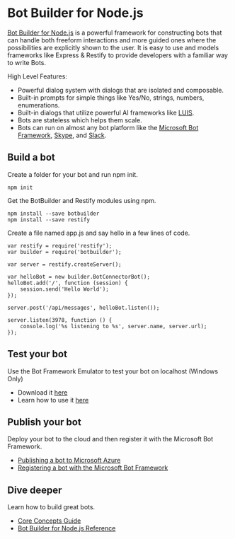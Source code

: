 # Bot Builder for Node.js
[Bot Builder for Node.js](http://docs.botframework.com/builder/node/overview/) is a powerful framework for constructing bots that can handle both freeform interactions and more guided ones where the possibilities are explicitly shown to the user. It is easy to use and models frameworks like Express & Restify to provide developers with a familiar way to write Bots.

High Level Features:

* Powerful dialog system with dialogs that are isolated and composable.
* Built-in prompts for simple things like Yes/No, strings, numbers, enumerations.
* Built-in dialogs that utilize powerful AI frameworks like [LUIS](http://luis.ai).
* Bots are stateless which helps them scale.
* Bots can run on almost any bot platform like the [Microsoft Bot Framework](http://botframework.com), [Skype](http://skype.com), and [Slack](http://slack.com).
 
## Build a bot
Create a folder for your bot and run npm init.

    npm init
    
Get the BotBuilder and Restify modules using npm.

    npm install --save botbuilder
    npm install --save restify
    
Create a file named app.js and say hello in a few lines of code.
 
    var restify = require('restify');
    var builder = require('botbuilder');

    var server = restify.createServer();

    var helloBot = new builder.BotConnectorBot();
    helloBot.add('/', function (session) {
        session.send('Hello World');
    });

    server.post('/api/messages', helloBot.listen());

    server.listen(3978, function () {
        console.log('%s listening to %s', server.name, server.url); 
    });

## Test your bot
Use the Bot Framework Emulator to test your bot on localhost (Windows Only)

* Download it [here](http://aka.ms/bf-bc-emulator)
* Learn how to use it [here](http://docs.botframework.com/botframework/bot-framework-emulator/)

## Publish your bot
Deploy your bot to the cloud and then register it with the Microsoft Bot Framework.

* [Publishing a bot to Microsoft Azure](http://docs.botframework.com/connector/getstarted/#publishing-your-bot-application-to-microsoft-azure)
* [Registering a bot with the Microsoft Bot Framework](http://docs.botframework.com/connector/getstarted/#registering-your-bot-with-the-microsoft-bot-framework)

## Dive deeper
Learn how to build great bots.

* [Core Concepts Guide](http://docs.botframework.com/builder/node/guides/core-concepts/)
* [Bot Builder for Node.js Reference](http://docs.botframework.com/sdkreference/nodejs/modules/_botbuilder_d_.html)
